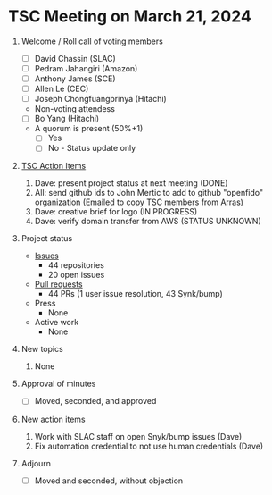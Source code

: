 # TSC Meeting on March 21, 2024

1. Welcome / Roll call of voting members
   - [ ] David Chassin (SLAC)
   - [ ] Pedram Jahangiri (Amazon)
   - [ ] Anthony James (SCE)
   - [ ] Allen Le (CEC)
   - [ ] Joseph Chongfuangprinya (Hitachi)
  
   * Non-voting attendess
   - [ ] Bo Yang (Hitachi)
   
   * A quorum is present (50%+1)
     - [ ] Yes
     - [ ] No - Status update only
    
2. [TSC Action Items](https://github.com/orgs/arras-energy/projects/1)
    1. Dave: present project status at next meeting (DONE)
    2. All: send github ids to John Mertic to add to github "openfido" organization (Emailed to copy TSC members from Arras)
    3. Dave: creative brief for logo (IN PROGRESS)
    4. Dave: verify domain transfer from AWS (STATUS UNKNOWN)
      
3. Project status
   * [Issues](https://github.com/arras-energy/gridlabd/issues)
     - 44 repositories
     - 20 open issues
   * [Pull requests](https://github.com/arras-energy/gridlabd/pulls)
     - 44 PRs (1 user issue resolution, 43 Synk/bump)
   * Press
      - None
   * Active work
      - None

4. New topics
   1. None

6. Approval of minutes
   - [ ] Moved, seconded, and approved

7. New action items 
   1.  Work with SLAC staff on open Snyk/bump issues (Dave)
   2.  Fix automation credential to not use human credentials (Dave)

8. Adjourn
   - [ ] Moved and seconded, without objection
